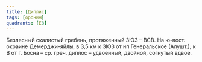 ```yaml
---
title: [Диплис]
tags: [ороним]
quadrants: [Е8]
---
```


Безлесный скалистый гребень, протяженный ЗЮЗ – ВСВ. На ю-вост. окраине
Демерджи-яйлы, в 3,5 км к ЗЮЗ от нп Генеральское (Алушт.), к В от г. Босна – ср.
греч. диплос – удвоенный, двойной, согнутый вдвое.
